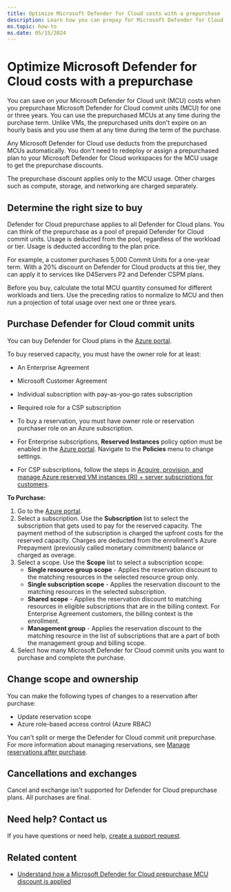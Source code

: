 ```yaml
---
title: Optimize Microsoft Defender for Cloud costs with a prepurchase
description: Learn how you can prepay for Microsoft Defender for Cloud charges with reserved capacity to save money.
ms.topic: how-to
ms.date: 05/15/2024
---
```


# Optimize Microsoft Defender for Cloud costs with a prepurchase

You can save on your Microsoft Defender for Cloud unit (MCU) costs when you prepurchase Microsoft Defender for Cloud commit units (MCU) for one or three years. You can use the prepurchased MCUs at any time during the purchase term. Unlike VMs, the prepurchased units don't expire on an hourly basis and you use them at any time during the term of the purchase.

Any Microsoft Defender for Cloud use deducts from the prepurchased MCUs automatically. You don't need to redeploy or assign a prepurchased plan to your Microsoft Defender for Cloud workspaces for the MCU usage to get the prepurchase discounts.

The prepurchase discount applies only to the MCU usage. Other charges such as compute, storage, and networking are charged separately.

## Determine the right size to buy

Defender for Cloud prepurchase applies to all Defender for Cloud plans. You can think of the prepurchase as a pool of prepaid Defender for Cloud commit units. Usage is deducted from the pool, regardless of the workload or tier. Usage is deducted according to the plan price.

For example, a customer purchases 5,000 Commit Units for a one-year term. With a 20% discount on Defender for Cloud products at this tier, they can apply it to services like D4Servers P2 and Defender CSPM plans.

Before you buy, calculate the total MCU quantity consumed for different workloads and tiers. Use the preceding ratios to normalize to MCU and then run a projection of total usage over next one or three years.

## Purchase Defender for Cloud commit units

You can buy Defender for Cloud plans in the [Azure portal](https://portal.azure.com/).

To buy reserved capacity, you must have the owner role for at least:

- An Enterprise Agreement
- Microsoft Customer Agreement
- Individual subscription with pay-as-you-go rates subscription
- Required role for a CSP subscription

- To buy a reservation, you must have owner role or reservation purchaser role on an Azure subscription.
- For Enterprise subscriptions, **Reserved Instances** policy option must be enabled in the [Azure portal](https://portal.azure.com/#blade/Microsoft_Azure_GTM/ModernBillingMenuBlade/AllBillingScopes). Navigate to the **Policies** menu to change settings.
- For CSP subscriptions, follow the steps in [Acquire, provision, and manage Azure reserved VM instances (RI) + server subscriptions for customers](/partner-center/azure-ri-server-subscriptions).

**To Purchase:**

1. Go to the [Azure portal](https://portal.azure.com/).
1. Select a subscription. Use the **Subscription** list to select the subscription that gets used to pay for the reserved capacity. The payment method of the subscription is charged the upfront costs for the reserved capacity. Charges are deducted from the enrollment's Azure Prepayment (previously called monetary commitment) balance or charged as overage.
1. Select a scope. Use the **Scope** list to select a subscription scope:
    - **Single resource group scope** - Applies the reservation discount to the matching resources in the selected resource group only.
    - **Single subscription scope** - Applies the reservation discount to the matching resources in the selected subscription.
    - **Shared scope** - Applies the reservation discount to matching resources in eligible subscriptions that are in the billing context. For Enterprise Agreement customers, the billing context is the enrollment.
    - **Management group** - Applies the reservation discount to the matching resource in the list of subscriptions that are a part of both the management group and billing scope.
1. Select how many Microsoft Defender for Cloud commit units you want to purchase and complete the purchase.

## Change scope and ownership

You can make the following types of changes to a reservation after purchase:

- Update reservation scope
- Azure role-based access control (Azure RBAC)

You can't split or merge the Defender for Cloud commit unit prepurchase. For more information about managing reservations, see [Manage reservations after purchase](/azure/cost-management-billing/reservations/manage-reserved-vm-instance).

## Cancellations and exchanges

Cancel and exchange isn't supported for Defender for Cloud prepurchase plans. All purchases are final.

## Need help? Contact us

If you have questions or need help, [create a support request](https://portal.azure.com/#blade/Microsoft_Azure_Support/HelpAndSupportBlade/newsupportrequest).

## Related content

- [Understand how a Microsoft Defender for Cloud prepurchase MCU discount is applied](reservation-discount.md)
